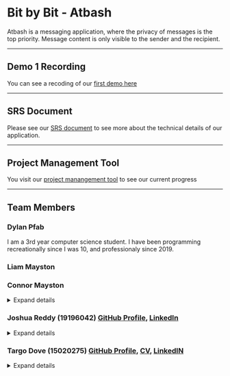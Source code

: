 # Bit by Bit - Atbash
Atbash is a messaging application, where the privacy of messages is the top priority. Message content is only visible to the sender and the recipient.

---
## Demo 1 Recording

You can see a recoding of our [first demo here](https://drive.google.com/file/d/1DMy0GptLXR87wrKEufVdGTTObUrbgjsH/view?usp=sharing) 

---
## SRS Document

Please see our [SRS document](/Documentation/Demo1/Atbash_SRS.pdf) to see more about the technical details of our application.

---
## Project Management Tool

You visit our [project manangement tool](https://github.com/COS301-SE-2021/Atbash/projects/1) to see our current progress

---
## Team Members

### Dylan Pfab
I am a 3rd year computer science student. I have been programming recreationally since I was 10, and professionaly since 2019.

### Liam Mayston <br>

### Connor Mayston <br>

<details><summary>Expand details</summary> [GitHub Profile](https://github.com/Josh-Reddy), [LinkedIn](https://www.linkedin.com/in/joshua-christopher-reddy-a59018210/)
  
- __Interests__: Playing games, coding, spending time with friends
- __Strong skills__: Java
- __Experience with__: Springboot, C++, JavaScript, NodeJS, PHP, SQL, Assembly
- __Attitudes__: Creative, patient and friendly
- __About Me__: 
  I am a 3rd year Computer Science student. I have been coding since highschool and my project/work experience is only limited to university at the moment. I enjoy spending time with the boys and playing games. 

</details>

### Joshua Reddy (19196042) [GitHub Profile](https://github.com/Josh-Reddy), [LinkedIn](https://www.linkedin.com/in/joshua-christopher-reddy-a59018210/)

<details><summary>Expand details</summary>
  
- __Interests__: Playing games, coding, spending time with friends
- __Strong skills__: Java
- __Experience with__: Springboot, C++, JavaScript, NodeJS, PHP, SQL, Assembly
- __Attitudes__: Creative, patient and friendly
- __About Me__: 
  I am a 3rd year BIT student. I have been coding since highschool and my project/work experience is only limited to university at the moment. I enjoy spending time with the boys and playing games. 

</details>

### Targo Dove (15020275) [GitHub Profile](https://github.com/TargoDove), [CV](Documentation/CVS/Targo.pdf), [LinkedIN](https://www.linkedin.com/in/targodove/)

<details><summary>Expand details</summary>
  
- __Interests__: Technology, Coding, Gaming, Electronics, Reading
- __Skills__: Java & Springboot, C++, Python, JavaScript, PHP, SQL, NodeJS, React, Assembly, Web development, Android
- __Projects__: 
  - WeMingle app: Started a company and created an app to revolutionize the way people meet
  - Final Year Electronic Engineering Project: Designed and developed a remote-controled Segway like vehicle
- __Previous work experience__:
  - Vacation Work at 5DT, January 2021
  - Vacation Work at Hensoldt Optronics, January 2019
  - Vacation Work at Denel Aeronautics, December 2018
  - Vacation Work at Nanoteq, July 2017
  - Vacation Work at 5DT, January 2021
- __Attitudes__: Ambitious, Creative, Curious and Passionate about solving problems through technology
- __About Me__: 
  I am a 3rd year Computer Science student and Electronic Engineering graduate. I am a problem solver at heart with a passion for code. I am a quick study and enjoy learning new skills and technologies. My experience is not only limited to university projects but extends into the business world as well. Since having an idea in second year, I have created a team and company, won support and funding, developed, tested and launched an app along with a supporting marketing campaign. My projects and the work I’ve done for companies has mostly been more engineering related.

</details>

